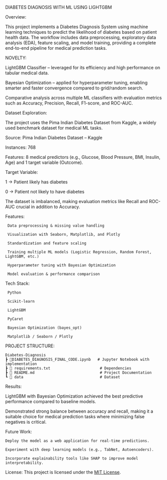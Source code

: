 DIABETES DIAGNOSIS WITH ML USING LIGHTGBM

Overview:

This project implements a Diabetes Diagnosis System using machine learning techniques to predict the likelihood of diabetes based on patient health data. The workflow includes data preprocessing, exploratory data analysis (EDA), feature scaling, and model training, providing a complete end-to-end pipeline for medical prediction tasks.



NOVELTY:

 LightGBM Classifier – leveraged for its efficiency and high performance on tabular medical data.

 Bayesian Optimization – applied for hyperparameter tuning, enabling smarter and faster convergence compared to grid/random search.

 Comparative analysis across multiple ML classifiers with evaluation metrics such as Accuracy, Precision, Recall, F1-score, and ROC-AUC.

 Dataset Exploration:

The project uses the Pima Indian Diabetes Dataset from Kaggle, a widely used benchmark dataset for medical ML tasks.

Source: Pima Indian Diabetes Dataset – Kaggle

Instances: 768

Features: 8 medical predictors (e.g., Glucose, Blood Pressure, BMI, Insulin, Age) and 1 target variable (Outcome).

Target Variable:

1 → Patient likely has diabetes

0 → Patient not likely to have diabetes

The dataset is imbalanced, making evaluation metrics like Recall and ROC-AUC crucial in addition to Accuracy.

Features:

     Data preprocessing & missing value handling

     Visualization with Seaborn, Matplotlib, and Plotly

     Standardization and feature scaling

     Training multiple ML models (Logistic Regression, Random Forest, LightGBM, etc.)

     Hyperparameter tuning with Bayesian Optimization

     Model evaluation & performance comparison

Tech Stack:

     Python

     Scikit-learn

     LightGBM

     PyCaret

     Bayesian Optimization (bayes_opt)

     Matplotlib / Seaborn / Plotly

PROJECT STRUCTURE:
       
    Diabetes-Diagnosis
    ┣ 📜DIABETES_DIAGNOSIS_FINAL_CODE.ipynb   # Jupyter Notebook with implementation
    ┣ 📜 requirements.txt                      # Dependencies
    ┣ 📜 README.md                             # Project Documentation
    ┗ 📂 data                                  # Dataset


 Results:

   LightGBM with Bayesian Optimization achieved the best predictive performance compared to baseline models.

   Demonstrated strong balance between accuracy and recall, making it a suitable choice for medical prediction tasks where minimizing false negatives is critical.

Future Work:

    Deploy the model as a web application for real-time predictions.

    Experiment with deep learning models (e.g., TabNet, Autoencoders).

    Incorporate explainability tools like SHAP to improve model interpretability.

License:
This project is licensed under the [MIT License](LICENSE).

